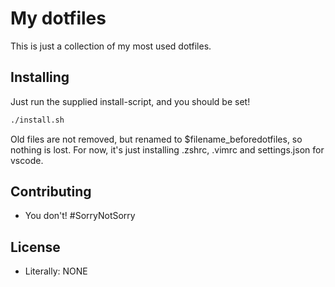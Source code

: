 # My dotfiles

This is just a collection of my most used dotfiles.

## Installing

Just run the supplied install-script, and you should be set!

```bash
./install.sh
```

Old files are not removed, but renamed to $filename_beforedotfiles, so nothing is lost.
For now, it's just installing .zshrc, .vimrc and settings.json for vscode.

## Contributing
 - You don't! #SorryNotSorry


## License
 - Literally: NONE

